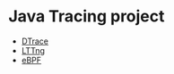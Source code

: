 # Java Tracing project

* [DTrace](./dev-tracing/DTrace.md)
* [LTTng](./dev-tracing/LTTng.md)
* [eBPF](./dev-tracing/eBPF.md)
